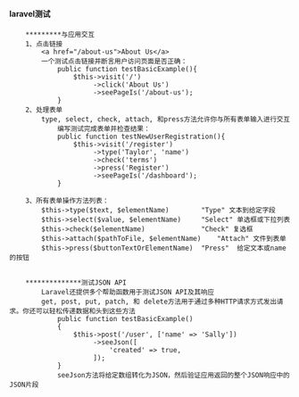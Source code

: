 #### laravel测试
		*********与应用交互
		1、点击链接
			<a href="/about-us">About Us</a>
			一个测试点击链接并断言用户访问页面是否正确：
				public function testBasicExample(){
					$this->visit('/')
						 ->click('About Us')
						 ->seePageIs('/about-us');
				}
		2、处理表单
			type, select, check, attach, 和press方法允许你与所有表单输入进行交互
				编写测试完成表单并检查结果：
				public function testNewUserRegistration(){
					$this->visit('/register')
						 ->type('Taylor', 'name')
						 ->check('terms')
						 ->press('Register')
						 ->seePageIs('/dashboard');
				}
							
		3、所有表单操作方法列表：					
			$this->type($text, $elementName) 		"Type" 文本到给定字段
			$this->select($value, $elementName) 	"Select" 单选框或下拉列表
			$this->check($elementName) 				"Check" 复选框
			$this->attach($pathToFile, $elementName) 	"Attach" 文件到表单
			$this->press($buttonTextOrElementName) 	"Press"  给定文本或name的按钮
								
				
		**************测试JSON API
			Laravel还提供多个帮助函数用于测试JSON API及其响应
			get, post, put, patch, 和 delete方法用于通过多种HTTP请求方式发出请求。你还可以轻松传递数据和头到这些方法	
				public function testBasicExample()
				{
					$this->post('/user', ['name' => 'Sally'])
						 ->seeJson([
							 'created' => true,
						 ]);
				}
			 	seeJson方法将给定数组转化为JSON，然后验证应用返回的整个JSON响应中的JSON片段
				
				
				
				
				
				
				
				
				
				
				
				
				
				
				
				
				
				
				
				
				
				
				
				
				
				